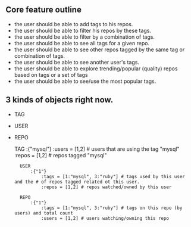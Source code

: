 
## Core feature outline

- the user should be able to add tags to his repos.
- the user should be able to filter his repos by these tags.
- the user should be able to filter by a combination of tags.
- the user should be able to see all tags for a given repo.
- the user should be able to see other repos tagged by the same tag or combination of tags.
- the user should be able to see another user's tags.
- the user should be able to explore trending/popular (quality) repos based on tags or a set of tags
- the user should be able to see/use the most popular tags.

## 3 kinds of objects right now.


- TAG 
- USER 
- REPO



    TAG
			:{"mysql"}
				:users = [1,2]  # users that are using the tag "mysql"
				:repos = [1,2]  # repos tagged "mysql"
		
		USER
			:{"1"}
				:tags = [1:"mysql", 3:"ruby"] # tags used by this user and the # of repos tagged related ot this user.
				:repos = [1,2] # repos watched/owned by this user
		
		REPO
			:{"1"}
				:tags = [1:"mysql", 3:"ruby"] # tags on this repo (by users) and total count
				:users = [1,2] # users watching/owning this repo
			